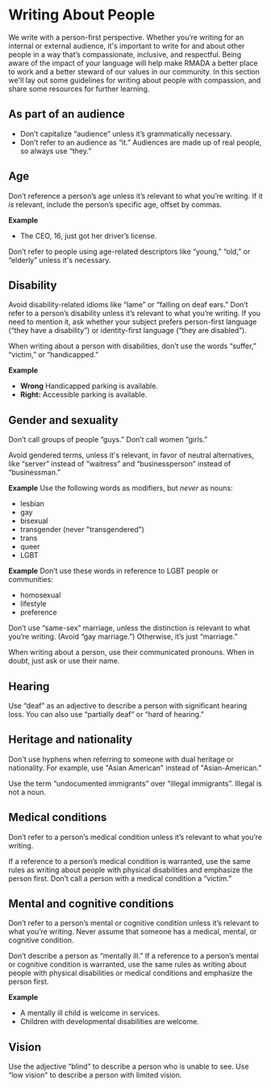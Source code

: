 # Writing About People

We write with a person-first perspective. Whether you’re writing for an internal or external audience, it's important to write for and about other people in a way that’s compassionate, inclusive, and respectful. Being aware of the impact of your language will help make RMADA a better place to work and a better steward of our values in our community. In this section we'll lay out some guidelines for writing about people with compassion, and share some resources for further learning.

## As part of an audience

- Don’t capitalize “audience” unless it’s grammatically necessary.
- Don’t refer to an audience as “it.” Audiences are made up of real people, so always use “they.”

## Age

Don’t reference a person’s age unless it’s relevant to what you’re writing. If it _is_ relevant, include the person’s specific age, offset by commas.

**Example**
- The CEO, 16, just got her driver’s license.

Don’t refer to people using age-related descriptors like “young,” “old,” or “elderly” unless it's necessary.

## Disability

Avoid disability-related idioms like “lame” or “falling on deaf ears.” Don’t refer to a person’s disability unless it’s relevant to what you’re writing. If you need to mention it, ask whether your subject prefers person-first language (“they have a disability”) or identity-first language (“they are disabled”).

When writing about a person with disabilities, don’t use the words “suffer,” “victim,” or “handicapped.”

**Example**
- **Wrong** Handicapped parking is available.
- **Right:** Accessible parking is available.

## Gender and sexuality

Don’t call groups of people “guys.” Don’t call women “girls.”

Avoid gendered terms, unless it's relevant, in favor of neutral alternatives, like “server” instead of “waitress” and “businessperson” instead of “businessman.”

**Example**
Use the following words as modifiers, but *never* as nouns:  
- lesbian
- gay
- bisexual
- transgender (never "transgendered")
- trans
- queer
- LGBT

**Example**
Don’t use these words in reference to LGBT people or communities:  
- homosexual
- lifestyle
- preference

Don’t use “same-sex” marriage, unless the distinction is relevant to what you’re writing. (Avoid “gay marriage.”) Otherwise, it’s just “marriage.”

When writing about a person, use their communicated pronouns. When in doubt, just ask or use their name.

## Hearing

Use “deaf” as an adjective to describe a person with significant hearing loss. You can also use “partially deaf” or “hard of hearing.”

## Heritage and nationality

Don't use hyphens when referring to someone with dual heritage or nationality. For example, use "Asian American" instead of "Asian-American."

Use the term “undocumented immigrants” over “illegal immigrants”. Illegal is not a noun.

## Medical conditions

Don’t refer to a person’s medical condition unless it’s relevant to what you’re writing.

If a reference to a person’s medical condition is warranted, use the same rules as writing about people with physical disabilities and emphasize the person first. Don’t call a person with a medical condition a “victim.”

## Mental and cognitive conditions

Don’t refer to a person’s mental or cognitive condition unless it’s relevant to what you’re writing. Never assume that someone has a medical, mental, or cognitive condition.

Don’t describe a person as “mentally ill.” If a reference to a person’s mental or cognitive condition is warranted, use the same rules as writing about people with physical disabilities or medical conditions and emphasize the person first.

**Example**
- A mentally ill child is welcome in services.
- Children with developmental disabilities are welcome.

## Vision

Use the adjective “blind” to describe a person who is unable to see. Use “low vision” to describe a person with limited vision.
